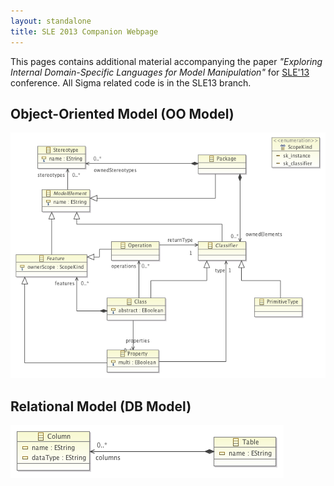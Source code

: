 ```yaml
---
layout: standalone
title: SLE 2013 Companion Webpage
---
```


This pages contains additional material accompanying the paper _"Exploring Internal Domain-Specific Languages for Model Manipulation"_ for [SLE'13](http://planet-sl.org/sle2013/) conference. All Sigma related code is in the SLE13 branch.

## Object-Oriented Model (OO Model)

![OO Ecore Model](images/SLE13/OO.ecorediag.png "OO Ecore Model")

## Relational Model (DB Model)

![DB Ecore Model](images/SLE13/DB.ecorediag.png "DB Ecore Model")


